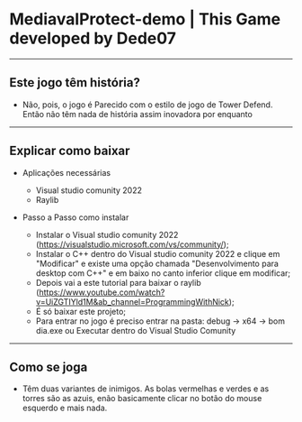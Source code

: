 # MediavalProtect-demo | This Game developed by Dede07
---

## Este jogo têm história?

- Não, pois, o jogo é Parecido com o estilo de jogo de Tower Defend. Então não têm nada de história assim inovadora por enquanto

---
## Explicar como baixar

- Aplicações necessárias
  - Visual studio comunity 2022
  - Raylib
 
- Passo a Passo como instalar
  - Instalar o Visual studio comunity 2022 (https://visualstudio.microsoft.com/vs/community/);
  - Instalar o C++ dentro do Visual studio comunity 2022 e clique em "Modificar" e existe uma opção chamada "Desenvolvimento para desktop com C++" e em baixo no canto inferior clique em modificar;
  - Depois vai a este tutorial para baixar o raylib (https://www.youtube.com/watch?v=UiZGTIYld1M&ab_channel=ProgrammingWithNick);
  - É só baixar este projeto;
  - Para entrar no jogo é preciso entrar na pasta: debug -> x64 -> bom dia.exe ou Executar dentro do Visual Studio Comunity

 ---

 ## Como se joga

- Têm duas variantes de inimigos. As bolas vermelhas e verdes e as torres são as azuis, enão basicamente clicar no botão do mouse esquerdo e mais nada.
